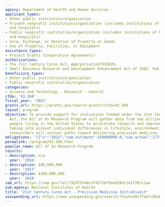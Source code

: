 ```yaml
---
agency: Department of Health and Human Services
applicant_types:
- Other public institution/organization
- Private nonprofit institution/organization (includes institutions of higher education
  and hospitals)
- Public nonprofit institution/organization (includes institutions of higher education
  and hospitals)
- Sale, Exchange, or Donation of Property or Goods
- Use of Property, Facilities, or Equipment
assistance_types:
- Project Grants (Cooperative Agreements)
authorizations:
- The 21st Century Cures Act; Apprporiation75X5628.
- Small Business Research and Development Enhancement Act of 1992. Pub. L. 102, 564.
beneficiary_types:
- Other public institution/organization
- Public nonprofit institution/organization
categories:
- Science and Technology - Research - General
cfda: '93.368'
fiscal_year: '2022'
grants_url: https://grants.gov/search-grants?cfda=93.368
layout: program
objective: To provide support for initiatives funded under the 21st Century Cures
  Act, the All of Us Research Program will gather data from one million or more diverse
  people living in the United States to accelerate research and improve health. By
  taking into account individual differences in lifestyle, environment, and biology,
  researchers will uncover paths toward delivering precision medicine.
obligations: '[{"x":"2022","sam_estimate":150000000.0,"sam_actual":177456000.0,"usa_spending_actual":164332702.0},{"x":"2023","sam_estimate":449108000.0,"sam_actual":0.0,"usa_spending_actual":417059135.52},{"x":"2024","sam_estimate":235000000.0,"sam_actual":0.0,"usa_spending_actual":199629748.47}]'
permalink: /program/93.368.html
popular_name: All of Us Research Program
results:
- description: n/a
  year: '2016'
- description: $40,000,000
  year: '2017'
- description: $100,000,000
  year: '2018'
sam_url: https://sam.gov/fal/732d75fe0c3f4272bf9eed28dc141f39/view
sub-agency: National Institutes of Health
title: "21st Century Cures Act - Precision Medicine Initiative\t"
usaspending_url: https://www.usaspending.gov/search/?hash=d9cf7ab7c85abdc7aeb2d647209e6e00
---
```

